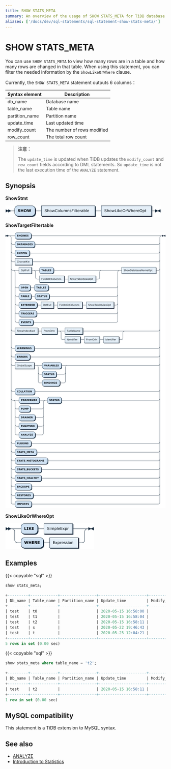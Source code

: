 ```yaml
---
title: SHOW STATS_META
summary: An overview of the usage of SHOW STATS_META for TiDB database.
aliases: ['/docs/dev/sql-statements/sql-statement-show-stats-meta/']
---
```


# SHOW STATS_META

You can use `SHOW STATS_META` to view how many rows are in a table and how many rows are changed in that table. When using this statement, you can filter the needed information by the `ShowLikeOrWhere` clause.

Currently, the `SHOW STATS_META` statement outputs 6 columns：

| Syntax element | Description            |
| -------- | ------------- |
| db_name  |  Database name    |
| table_name | Table name |
| partition_name| Partition name |
| update_time | Last updated time |
| modify_count | The number of rows modified |
| row_count | The total row count |

> **注意：**
>
> The `update_time` is updated when TiDB updates the `modify_count` and `row_count` fields according to DML statements. So `update_time` is not the last execution time of the `ANALYZE` statement.

## Synopsis

**ShowStmt**

![ShowStmt](/media/sqlgram/ShowStmt.png)

**ShowTargetFiltertable**

![ShowTargetFilterable](/media/sqlgram/ShowTargetFilterable.png)

**ShowLikeOrWhereOpt**

![ShowLikeOrWhereOpt](/media/sqlgram/ShowLikeOrWhereOpt.png)

## Examples

{{< copyable "sql" >}}

```sql
show stats_meta;
```

```sql
+---------+------------+----------------+---------------------+--------------+-----------+
| Db_name | Table_name | Partition_name | Update_time         | Modify_count | Row_count |
+---------+------------+----------------+---------------------+--------------+-----------+
| test    | t0         |                | 2020-05-15 16:58:00 |            0 |         0 |
| test    | t1         |                | 2020-05-15 16:58:04 |            0 |         0 |
| test    | t2         |                | 2020-05-15 16:58:11 |            0 |         0 |
| test    | s          |                | 2020-05-22 19:46:43 |            0 |         0 |
| test    | t          |                | 2020-05-25 12:04:21 |            0 |         0 |
+---------+------------+----------------+---------------------+--------------+-----------+
5 rows in set (0.00 sec)
```

{{< copyable "sql" >}}

```sql
show stats_meta where table_name = 't2';
```

```sql
+---------+------------+----------------+---------------------+--------------+-----------+
| Db_name | Table_name | Partition_name | Update_time         | Modify_count | Row_count |
+---------+------------+----------------+---------------------+--------------+-----------+
| test    | t2         |                | 2020-05-15 16:58:11 |            0 |         0 |
+---------+------------+----------------+---------------------+--------------+-----------+
1 row in set (0.00 sec)
```

## MySQL compatibility

This statement is a TiDB extension to MySQL syntax.

## See also

* [ANALYZE](/sql-statements/sql-statement-analyze-table.md)
* [Introduction to Statistics](/statistics.md)
